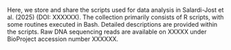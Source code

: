 Here, we store and share the scripts used for data analysis in Salardi-Jost et al. (2025) (DOI: XXXXXX). The collection primarily consists of R scripts, with some routines executed in Bash. Detailed descriptions are provided within the scripts. Raw DNA sequencing reads are available on XXXXX under BioProject accession number XXXXXX.
